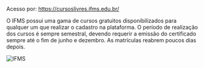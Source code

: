  Acesso por: https://cursoslivres.ifms.edu.br/

O IFMS possui uma gama de cursos gratuitos disponibilizados para qualquer um que realizar o cadastro na plataforma. O período de realização dos cursos é sempre semestral, devendo requerir a emissão do certificado sempre até o fim de junho e dezembro. As matrículas reabrem poucos dias depois.

![IFMS](https://github.com/DFEsteves/Tutoriais-Arduino/assets/77989984/6bf4d2d6-a3e9-4774-aef5-521245568b22)
